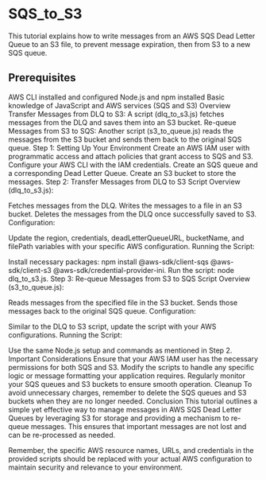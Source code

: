 # SQS_to_S3
This tutorial explains how to write messages from an AWS SQS Dead Letter Queue to an S3 file, to prevent message expiration, then from S3 to a new SQS queue.

## Prerequisites
AWS CLI installed and configured
Node.js and npm installed
Basic knowledge of JavaScript and AWS services (SQS and S3)
Overview
Transfer Messages from DLQ to S3: A script (dlq_to_s3.js) fetches messages from the DLQ and saves them into an S3 bucket.
Re-queue Messages from S3 to SQS: Another script (s3_to_queue.js) reads the messages from the S3 bucket and sends them back to the original SQS queue.
Step 1: Setting Up Your Environment
Create an AWS IAM user with programmatic access and attach policies that grant access to SQS and S3.
Configure your AWS CLI with the IAM credentials.
Create an SQS queue and a corresponding Dead Letter Queue.
Create an S3 bucket to store the messages.
Step 2: Transfer Messages from DLQ to S3
Script Overview (dlq_to_s3.js):

Fetches messages from the DLQ.
Writes the messages to a file in an S3 bucket.
Deletes the messages from the DLQ once successfully saved to S3.
Configuration:

Update the region, credentials, deadLetterQueueURL, bucketName, and filePath variables with your specific AWS configuration.
Running the Script:

Install necessary packages: npm install @aws-sdk/client-sqs @aws-sdk/client-s3 @aws-sdk/credential-provider-ini.
Run the script: node dlq_to_s3.js.
Step 3: Re-queue Messages from S3 to SQS
Script Overview (s3_to_queue.js):

Reads messages from the specified file in the S3 bucket.
Sends those messages back to the original SQS queue.
Configuration:

Similar to the DLQ to S3 script, update the script with your AWS configurations.
Running the Script:

Use the same Node.js setup and commands as mentioned in Step 2.
Important Considerations
Ensure that your AWS IAM user has the necessary permissions for both SQS and S3.
Modify the scripts to handle any specific logic or message formatting your application requires.
Regularly monitor your SQS queues and S3 buckets to ensure smooth operation.
Cleanup
To avoid unnecessary charges, remember to delete the SQS queues and S3 buckets when they are no longer needed.
Conclusion
This tutorial outlines a simple yet effective way to manage messages in AWS SQS Dead Letter Queues by leveraging S3 for storage and providing a mechanism to re-queue messages. This ensures that important messages are not lost and can be re-processed as needed.

Remember, the specific AWS resource names, URLs, and credentials in the provided scripts should be replaced with your actual AWS configuration to maintain security and relevance to your environment.
